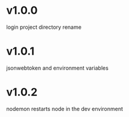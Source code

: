 # v1.0.0
login project directory rename 
# v1.0.1
jsonwebtoken and environment variables

# v1.0.2
nodemon restarts node in the dev environment
